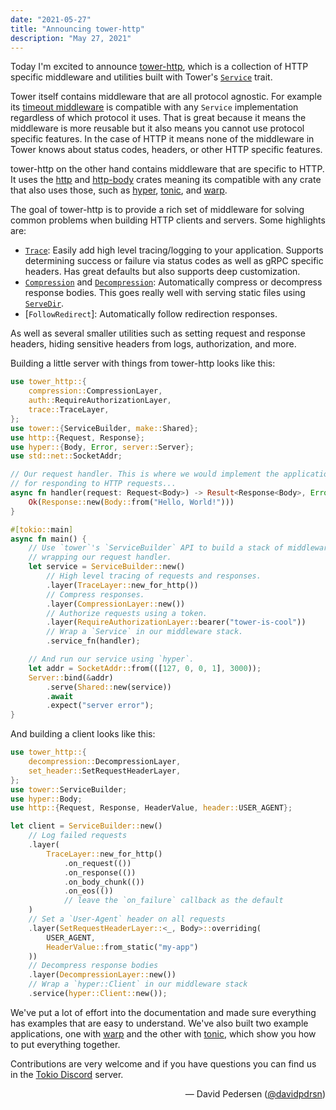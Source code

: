```yaml
---
date: "2021-05-27"
title: "Announcing tower-http"
description: "May 27, 2021"
---
```


Today I'm excited to announce [tower-http], which is a collection of HTTP
specific middleware and utilities built with Tower's [`Service`] trait.

Tower itself contains middleware that are all protocol agnostic. For example its
[timeout middleware] is compatible with any `Service` implementation regardless
of which protocol it uses. That is great because it means the middleware is more
reusable but it also means you cannot use protocol specific features. In the
case of HTTP it means none of the middleware in Tower knows about status codes,
headers, or other HTTP specific features.

tower-http on the other hand contains middleware that are specific to HTTP. It
uses the [http] and [http-body] crates meaning its compatible with any crate
that also uses those, such as [hyper], [tonic], and [warp].

The goal of tower-http is to provide a rich set of middleware for solving common
problems when building HTTP clients and servers. Some highlights are:

- [`Trace`]: Easily add high level tracing/logging to your application. Supports
  determining success or failure via status codes as well as gRPC specific
  headers. Has great defaults but also supports deep customization.
- [`Compression`] and [`Decompression`]: Automatically compress or decompress
  response bodies. This goes really well with serving static files using
  [`ServeDir`].
- [`FollowRedirect`]: Automatically follow redirection responses.

As well as several smaller utilities such as setting request and response
headers, hiding sensitive headers from logs, authorization, and more.

Building a little server with things from tower-http looks like this:

```rust
use tower_http::{
    compression::CompressionLayer,
    auth::RequireAuthorizationLayer,
    trace::TraceLayer,
};
use tower::{ServiceBuilder, make::Shared};
use http::{Request, Response};
use hyper::{Body, Error, server::Server};
use std::net::SocketAddr;

// Our request handler. This is where we would implement the application logic
// for responding to HTTP requests...
async fn handler(request: Request<Body>) -> Result<Response<Body>, Error> {
    Ok(Response::new(Body::from("Hello, World!")))
}

#[tokio::main]
async fn main() {
    // Use `tower`'s `ServiceBuilder` API to build a stack of middleware
    // wrapping our request handler.
    let service = ServiceBuilder::new()
        // High level tracing of requests and responses.
        .layer(TraceLayer::new_for_http())
        // Compress responses.
        .layer(CompressionLayer::new())
        // Authorize requests using a token.
        .layer(RequireAuthorizationLayer::bearer("tower-is-cool"))
        // Wrap a `Service` in our middleware stack.
        .service_fn(handler);

    // And run our service using `hyper`.
    let addr = SocketAddr::from(([127, 0, 0, 1], 3000));
    Server::bind(&addr)
        .serve(Shared::new(service))
        .await
        .expect("server error");
}
```

And building a client looks like this:

```rust
use tower_http::{
    decompression::DecompressionLayer,
    set_header::SetRequestHeaderLayer,
};
use tower::ServiceBuilder;
use hyper::Body;
use http::{Request, Response, HeaderValue, header::USER_AGENT};

let client = ServiceBuilder::new()
    // Log failed requests
    .layer(
        TraceLayer::new_for_http()
            .on_request(())
            .on_response(())
            .on_body_chunk(())
            .on_eos(())
            // leave the `on_failure` callback as the default
    )
    // Set a `User-Agent` header on all requests
    .layer(SetRequestHeaderLayer::<_, Body>::overriding(
        USER_AGENT,
        HeaderValue::from_static("my-app")
    ))
    // Decompress response bodies
    .layer(DecompressionLayer::new())
    // Wrap a `hyper::Client` in our middleware stack
    .service(hyper::Client::new());
```

We've put a lot of effort into the documentation and made sure everything has
examples that are easy to understand. We've also built two example applications,
one with [warp][warp-example] and the other with [tonic][tonic-example], which
show you how to put everything together.

Contributions are very welcome and if you have questions you can find us in the
[Tokio Discord] server.

<div style="text-align:right">&mdash; David Pedersen (<a href="https://github.com/davidpdrsn">@davidpdrsn</a>)</div>

[tower-http]: https://github.com/tower-rs/tower-http
[`Service`]: https://docs.rs/tower/latest/tower/trait.Service.html
[Tower]: https://github.com/tower-rs/tower
[timeout middleware]: https://docs.rs/tower/latest/tower/timeout/struct.Timeout.html
[http]: https://crates.io/crates/http
[http-body]: https://crates.io/crates/http-body
[`Trace`]: https://docs.rs/tower-http/latest/tower_http/trace/struct.Trace.html
[`Compression`]: https://docs.rs/tower-http/latest/tower_http/compression/struct.Compression.html
[`Decompression`]: https://docs.rs/tower-http/latest/tower_http/decompression/struct.Decompression.html
[`ServeDir`]: https://docs.rs/tower-http/latest/tower_http/services/struct.ServeDir.html
[warp-example]: https://github.com/tower-rs/tower-http/tree/master/examples/warp-key-value-store
[tonic-example]: https://github.com/tower-rs/tower-http/tree/master/examples/tonic-key-value-store
[Tokio Discord]: https://discord.gg/tokio
[hyper]: https://crates.io/crates/hyper
[tonic]: https://crates.io/crates/tonic
[warp]: https://crates.io/crates/warp
